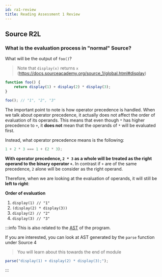 ```yaml
---
id: ra1-review
title: Reading Assessment 1 Review
---
```


## Source R2L

### What is the evaluation process in "normal" Source?

What will be the output of `foo()`?

> Note that `display(x)` returns `x` (https://docs.sourceacademy.org/source_1/global.html#display)

```javascript
function foo() {
    return display(1) + display(2) * display(3); 
}

foo(); // "1", "2", "3"
```

The important point to note is how operator precedence is handled. When we talk about operator precedence, it actually does not affect the order of evaluation of its operands. This means that even though `*` has higher precedence to `+`, it **does not** mean that the operands of `*` will be evaluated first.

Instead, what operator precedence means is the following:

```javascript
1 + 2 * 3 === 1 + (2 * 3);
```
**With operator precedence, `2 * 3` as a whole will be treated as the right operand to the binary operator `+`.** In contrast if `+` are of the same precedence, `2` alone will be consider as the right operand.

Therefore, when we are looking at the evaluation of operands, it will still be **left to right**:

**Order of evaluation**

1. `display(1) // "1"`
2. `(display(2) * display(3))`
3. `display(2) // "2"`
4. `display(3) // "3"`

:::info
This is also related to the [AST](https://en.wikipedia.org/wiki/Abstract_syntax_tree) of the program.

If you are interested, you can look at AST generated by the `parse` function under Source 4

> You will learn about this towards the end of module

```javascript
parse("display(1) + display(2) * display(3);");
```
:::



